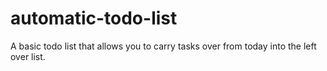 # automatic-todo-list
 A basic todo list that allows you to carry tasks over from today into the left over list.

